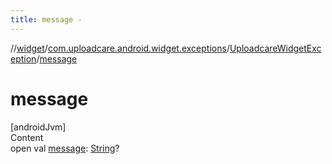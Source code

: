 ```yaml
---
title: message -
---
```

//[widget](../../index.md)/[com.uploadcare.android.widget.exceptions](../index.md)/[UploadcareWidgetException](index.md)/[message](message.md)



# message  
[androidJvm]  
Content  
open val [message](message.md): [String](https://kotlinlang.org/api/latest/jvm/stdlib/kotlin/-string/index.html)?  



